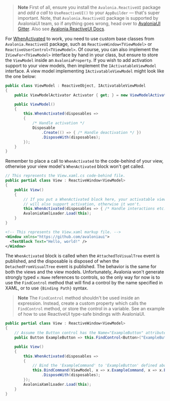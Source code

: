 > **Note** First of all, ensure you install the `Avalonia.ReactiveUI` package and *add a call* to `UseReactiveUI()` to your `AppBuilder` — that's super important. Note, that `Avalonia.ReactiveUI` package is supported by AvaloniaUI team, so if anything goes wrong, head over to [AvaloniaUI Gitter](https://gitter.im/AvaloniaUI/Avalonia). Also see [Avalonia.ReactiveUI Docs](https://avaloniaui.net/docs/reactiveui/).

For [WhenActivated](../when-activated) to work, you need to use custom base classes from `Avalonia.ReactiveUI` package, such as `ReactiveWindow<TViewModel>` or `ReactiveUserControl<TViewModel>`. Of course, you can also implement the `IViewFor<TViewModel>` interface by hand in your class, but ensure to store the `ViewModel` inside an `AvaloniaProperty`. If you wish to add activation support to your view models, then implement the `IActivatableViewModel` interface. A view model implementing `IActivatableViewModel` might look like the one below:

```cs
public class ViewModel : ReactiveObject, IActivatableViewModel
{
    public ViewModelActivator Activator { get; } = new ViewModelActivator();

    public ViewModel()
    {
        this.WhenActivated(disposables =>
        {
            /* Handle activation */
            Disposable
                .Create(() => { /* Handle deactivation */ })
                .DisposeWith(disposables);
        });
    }
}
```

Remember to place a call to `WhenActivated` to the code-behind of your view, otherwise your view model's `WhenActivated` block won't get called.

```cs
// This represents the View.xaml.cs code-behind file.
public partial class View : ReactiveWindow<ViewModel>
{
    public View()
    {
        // If you put a WhenActivated block here, your activatable view model 
        // will also support activation, otherwise it won't.
        this.WhenActivated(disposables => { /* Handle interactions etc. */ });
        AvaloniaXamlLoader.Load(this);
    }
}
```

```xml
<!-- This represents the View.xaml markup file. -->
<Window xmlns="https://github.com/avaloniaui">
  <TextBlock Text="Hello, world!" />
</Window>
```

The `WhenActivated` block is called when the `AttachedToVisualTree` event is published, and the disposable is disposed of when the `DetachedFromVisualTree` event is published. The behavior is the same for both the views and the view models. Unfortunately, Avalonia won't generate strongly typed `x:Name` references to controls, so the only way for now is to use the `FindControl` method that will find a control by the name specified in XAML, or to use `{Binding Path}` syntax. 

> **Note** The `FindControl` method shouldn't be used inside an expression. Instead, create a custom property which calls the `FindControl` method, or store the control in a variable. See an example of how to use ReactiveUI type-safe bindings with AvaloniaUI.

```cs
public partial class View : ReactiveWindow<ViewModel>
{
    // Assume the Button control has the Name="ExampleButton" attribute defined in XAML.
    public Button ExampleButton => this.FindControl<Button>("ExampleButton");

    public View()
    {
        this.WhenActivated(disposables => 
        {
            // Bind the 'ExampleCommand' to 'ExampleButton' defined above.
            this.BindCommand(ViewModel, x => x.ExampleCommand, x => x.ExampleButton)
                .DisposeWith(disposables);
        });
        AvaloniaXamlLoader.Load(this);
    }
}
```
